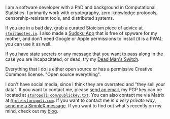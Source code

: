 I am a software developer with a PhD and background in
Computational Statistics.
I primarily work with cryptography,
zero-knowledge protocols,
censorship-resistant tools,
and distributed systems.

If you are in a bad day, grab a curated Stoicism piece of advice at
[`stoicquotes.io`](https://stoicquotes.io).
I also made a [Sudoku App](https://sudoku.storopoli.com) that is free of spyware for my mother,
and don't need Google or Apple permissions to install (it is a PWA);
you can use it as well.

If you have state secrets or any message that you
want to pass along in the case you are incapacitated,
or dead, try my [Dead Man's Switch](https://github.com/storopoli/dead-man-switch).

Everything that I do is either open source
or has a permissive Creative Commons license.
"Open source everything".

I don't have social media, since I think they are overrated
and "they sell your data".
If you want to contact me, please
[send an email](mailto:jose@storopoli.com),
my PGP key can be located at [`storopoli.com/publickey.txt`](https://storopoli.com/publickey.txt).
You can also contact me via Matrix at [`@jose:storopoli.com`](https://matrix.to/#/@jose:storopoli.com).
If you want to contact me _in a very private way_,
[send me a SimpleX message](https://simplex.chat/contact#/?v=2-5&smp=smp%3A%2F%2FUkMFNAXLXeAAe0beCa4w6X_zp18PwxSaSjY17BKUGXQ%3D%40smp12.simplex.im%2FUXrwU_eqdgeHQ6HYehFs0s8VRHOr3k47%23%2F%3Fv%3D1-2%26dh%3DMCowBQYDK2VuAyEApVAYxmE0bpIIiPftNjehy4qOoa14ubyEGzbRX_BlO0w%253D%26srv%3Die42b5weq7zdkghocs3mgxdjeuycheeqqmksntj57rmejagmg4eor5yd.onion).
If you want to find out what's recently on my mind,
check out my [blog](https://storopoli.com/).
